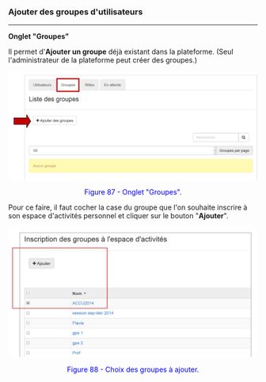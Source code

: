 ### Ajouter des groupes d'utilisateurs
---
**Onglet "Groupes"**

Il permet d'**Ajouter un groupe** déjà existant dans la plateforme. (Seul l'administrateur de la plateforme peut créer des groupes.)

![](images/fig87.png)

<p style="text-align: center; color: blue">Figure 87 - Onglet "Groupes".</p>

Pour ce faire, il faut cocher la case du groupe que l'on souhaite inscrire à son espace d'activités personnel et cliquer sur le bouton "**Ajouter**".

![](images/fig88.png)

<p style="text-align: center; color: blue">Figure 88 - Choix des groupes à ajouter.</p>

